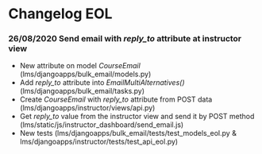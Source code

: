 # Changelog EOL

### 26/08/2020 Send email with *reply_to* attribute at instructor view
- New attribute on model *CourseEmail* (lms/djangoapps/bulk_email/models.py)
- Add *reply_to* attribute into *EmailMultiAlternatives()* (lms/djangoapps/bulk_email/tasks.py)
- Create *CourseEmail* with *reply_to* attribute from POST data (lms/djangoapps/instructor/views/api.py)
- Get *reply_to* value from the instructor view and send it by POST method (lms/static/js/instructor_dashboard/send_email.js)
- New tests (lms/djangoapps/bulk_email/tests/test_models_eol.py & lms/djangoapps/instructor/tests/test_api_eol.py)